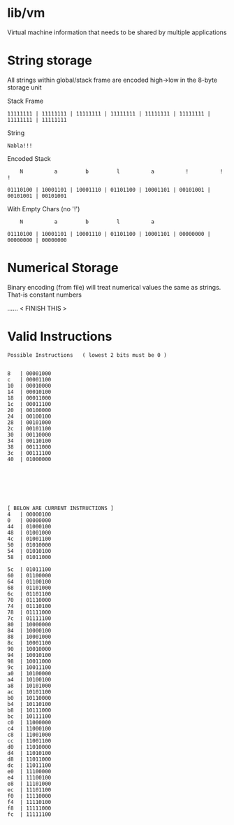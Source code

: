 # lib/vm

Virtual machine information that needs to be shared by multiple applications

# String storage

All strings within global/stack frame are encoded high->low in the 8-byte storage unit


Stack Frame

    11111111 | 11111111 | 11111111 | 11111111 | 11111111 | 11111111 | 11111111 | 11111111

String 

    Nabla!!!

Encoded Stack

        N          a         b         l          a          !          !          !

    01110100 | 10001101 | 10001110 | 01101100 | 10001101 | 00101001 | 00101001 | 00101001

With Empty Chars (no '!')

        N          a         b         l          a          

    01110100 | 10001101 | 10001110 | 01101100 | 10001101 | 00000000 | 00000000 | 00000000


# Numerical Storage

Binary encoding (from file) will treat numerical values the same as strings. That-is constant numbers

...... < FINISH THIS >

# Valid Instructions

    Possible Instructions   ( lowest 2 bits must be 0 )


    8	| 00001000
    c	| 00001100
    10	| 00010000
    14	| 00010100
    18	| 00011000
    1c	| 00011100
    20	| 00100000
    24	| 00100100
    28	| 00101000
    2c	| 00101100
    30	| 00110000
    34	| 00110100
    38	| 00111000
    3c	| 00111100
    40	| 01000000
    
    
    
    
    
    

    [ BELOW ARE CURRENT INSTRUCTIONS ]
    4	| 00000100
    0	| 00000000
    44	| 01000100
    48	| 01001000
    4c	| 01001100
    50	| 01010000
    54	| 01010100
    58	| 01011000

    5c	| 01011100
    60	| 01100000
    64	| 01100100
    68	| 01101000
    6c	| 01101100
    70	| 01110000
    74	| 01110100
    78	| 01111000
    7c	| 01111100
    80	| 10000000
    84	| 10000100
    88	| 10001000
    8c	| 10001100
    90	| 10010000
    94	| 10010100
    98	| 10011000
    9c	| 10011100
    a0	| 10100000
    a4	| 10100100
    a8	| 10101000
    ac	| 10101100
    b0	| 10110000
    b4	| 10110100
    b8	| 10111000
    bc	| 10111100
    c0	| 11000000
    c4	| 11000100
    c8	| 11001000
    cc	| 11001100
    d0	| 11010000
    d4	| 11010100
    d8	| 11011000
    dc	| 11011100
    e0	| 11100000
    e4	| 11100100
    e8	| 11101000
    ec	| 11101100
    f0	| 11110000
    f4	| 11110100
    f8	| 11111000
    fc	| 11111100